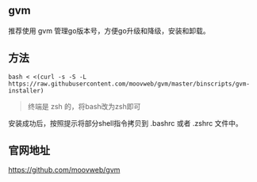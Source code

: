 ## gvm
推荐使用 gvm 管理go版本号，方便go升级和降级，安装和卸载。

## 方法
`bash < <(curl -s -S -L https://raw.githubusercontent.com/moovweb/gvm/master/binscripts/gvm-installer)`
> 终端是 zsh 的，将bash改为zsh即可

安装成功后，按照提示将部分shell指令拷贝到 .bashrc 或者 .zshrc 文件中。

## 官网地址
https://github.com/moovweb/gvm